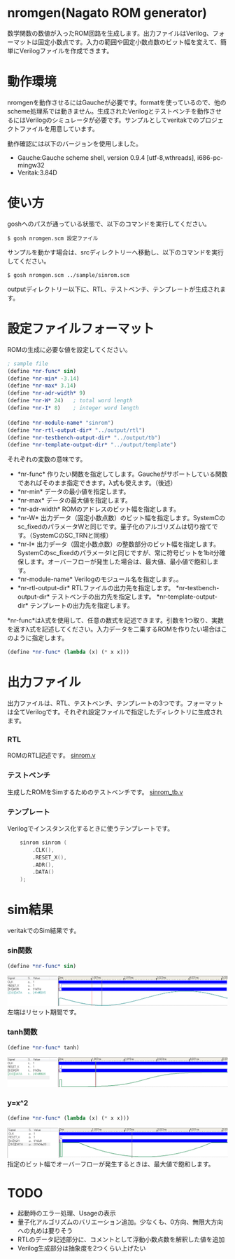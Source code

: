 # nromgen(Nagato ROM generator)
数学関数の数値が入ったROM回路を生成します。出力ファイルはVerilog、フォーマットは固定小数点です。入力の範囲や固定小数点数のビット幅を変えて、簡単にVerilogファイルを作成できます。

# 動作環境
nromgenを動作させるにはGaucheが必要です。formatを使っているので、他のscheme処理系では動きません。生成されたVerilogとテストベンチを動作させるにはVerilogのシミュレータが必要です。サンプルとしてveritakでのプロジェクトファイルを用意しています。

動作確認には以下のバージョンを使用しました。
- Gauche:Gauche scheme shell, version 0.9.4 [utf-8,wthreads], i686-pc-mingw32
- Veritak:3.84D

# 使い方
goshへのパスが通っている状態で、以下のコマンドを実行してください。
```
$ gosh nromgen.scm 設定ファイル
```
サンプルを動かす場合は、srcディレクトリーへ移動し、以下のコマンドを実行してください。
```
$ gosh nromgen.scm ../sample/sinrom.scm
```
outputディレクトリー以下に、RTL、テストベンチ、テンプレートが生成されます。


# 設定ファイルフォーマット
ROMの生成に必要な値を設定してください。

```scheme
; sample file
(define *nr-func* sin)
(define *nr-min* -3.14)
(define *nr-max* 3.14)
(define *nr-adr-width* 9)
(define *nr-W* 24)   ; total word length
(define *nr-I* 8)    ; integer word length

(define *nr-module-name* "sinrom")
(define *nr-rtl-output-dir* "../output/rtl")
(define *nr-testbench-output-dir* "../output/tb")
(define *nr-template-output-dir* "../output/template")

```
それぞれの変数の意味です。

- \*nr-func\* 作りたい関数を指定してします。Gaucheがサポートしている関数であればそのまま指定できます。λ式も使えます。（後述）
- \*nr-min\* データの最小値を指定します。
- \*nr-max\* データの最大値を指定します。
- \*nr-adr-width\* ROMのアドレスのビット幅を指定します。
- \*nr-W\* 出力データ（固定小数点数）のビット幅を指定します。SystemCのsc_fixedのパラメータWと同じです。量子化のアルゴリズムは切り捨てです。（SystemCのSC_TRNと同様）
- \*nr-I\* 出力データ（固定小数点数）の整数部分のビット幅を指定します。SystemCのsc_fixedのパラメータIと同じですが、常に符号ビットを1bit分確保します。オーバーフローが発生した場合は、最大値、最小値で飽和します。
- \*nr-module-name\* Verilogのモジュール名を指定します。。
- \*nr-rtl-output-dir\* RTLファイルの出力先を指定します。
\*nr-testbench-output-dir\* テストベンチの出力先を指定します。
\*nr-template-output-dir\* テンプレートの出力先を指定します。

\*nr-func\*はλ式を使用して、任意の数式を記述できます。引数を1つ取り、実数を返すλ式を記述してください。入力データを二乗するROMを作りたい場合はこのように指定します。

```scheme
(define *nr-func* (lambda (x) (* x x)))
```

# 出力ファイル
出力ファイルは、RTL、テストベンチ、テンプレートの3つです。フォーマットは全てVerilogです。それぞれ設定ファイルで指定したディレクトリに生成されます。

### RTL
ROMのRTL記述です。
[sinrom.v](https://github.com/natsutan/nromgen/blob/master/output/rtl/sinrom.v "sinrom.v")

### テストベンチ
生成したROMをSimするためのテストベンチです。
[sinrom_tb.v](https://github.com/natsutan/nromgen/blob/master/output/tb/sinrom_tb.v "sinrom_tb.v")

### テンプレート
Verilogでインスタンス化するときに使うテンプレートです。
```verilog
	sinrom sinrom (
		.CLK(),
		.RESET_X(),
		.ADR(),
		.DATA()
	);

```

# sim結果
veritakでのSim結果です。
### sin関数

```scheme
(define *nr-func* sin)
```
![sin](https://github.com/natsutan/nromgen/blob/master/img/sin.png)
左端はリセット期間です。

### tanh関数
```scheme
(define *nr-func* tanh)
```
![tanh](https://github.com/natsutan/nromgen/blob/master/img/tanh.png)

### y=x^2
```scheme
(define *nr-func* (lambda (x) (* x x)))
```
![parabora](https://github.com/natsutan/nromgen/blob/master/img/parabo.png)
指定のビット幅でオーバーフローが発生するときは、最大値で飽和します。

# TODO
- 起動時のエラー処理、Usageの表示
- 量子化アルゴリズムのバリエーション追加。少なくも、0方向、無限大方向への丸めは要りそう
- RTLのデータ記述部分に、コメントとして浮動小数点数を解釈した値を追加
- Verilog生成部分は抽象度を2つくらい上げたい


